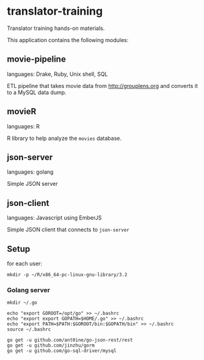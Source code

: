 # translator-training

Translator training hands-on materials.

This application contains the following modules:

## movie-pipeline

languages: Drake, Ruby, Unix shell, SQL

ETL pipeline that takes movie data from http://grouplens.org and
converts it to a MySQL data dump.

## movieR

languages: R

R library to help analyze the `movies` database.

## json-server

languages: golang

Simple JSON server

## json-client

languages: Javascript using EmberJS

Simple JSON client that connects to `json-server`

## Setup


for each user:

`mkdir -p ~/R/x86_64-pc-linux-gnu-library/3.2`

### Golang server

```
mkdir ~/.go

echo "export GOROOT=/opt/go" >> ~/.bashrc
echo "export export GOPATH=$HOME/.go" >> ~/.bashrc
echo "export PATH=$PATH:$GOROOT/bin:$GOPATH/bin" >> ~/.bashrc
source ~/.bashrc

go get -u github.com/ant0ine/go-json-rest/rest
go get -u github.com/jinzhu/gorm
go get -u github.com/go-sql-driver/mysql

```
